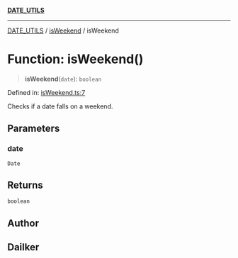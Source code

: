 [**DATE_UTILS**](../../README.md)

***

[DATE_UTILS](../../README.md) / [isWeekend](../README.md) / isWeekend

# Function: isWeekend()

> **isWeekend**(`date`): `boolean`

Defined in: [isWeekend.ts:7](https://github.com/dailker/everyutil/blob/8ebd741383aff061deffff96bf58a9059d1b9944/src/date/isWeekend.ts#L7)

Checks if a date falls on a weekend.

## Parameters

### date

`Date`

## Returns

`boolean`

## Author

## Dailker
